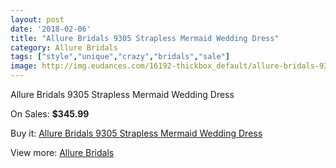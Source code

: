 ```yaml
---
layout: post
date: '2018-02-06'
title: "Allure Bridals 9305 Strapless Mermaid Wedding Dress"
category: Allure Bridals
tags: ["style","unique","crazy","bridals","sale"]
image: http://img.eudances.com/16192-thickbox_default/allure-bridals-9305-strapless-mermaid-wedding-dress.jpg
---
```

Allure Bridals 9305 Strapless Mermaid Wedding Dress

On Sales: **$345.99**
<a href="https://www.eudances.com/en/allure-bridals/4759-allure-bridals-9305-strapless-mermaid-wedding-dress.html"><amp-img layout="responsive" width="600" height="600" src="//img.eudances.com/16192-thickbox_default/allure-bridals-9305-strapless-mermaid-wedding-dress.jpg" alt="Allure Bridals 9305 Strapless Mermaid Wedding Dress 0" /></a>
<a href="https://www.eudances.com/en/allure-bridals/4759-allure-bridals-9305-strapless-mermaid-wedding-dress.html"><amp-img layout="responsive" width="600" height="600" src="//img.eudances.com/16194-thickbox_default/allure-bridals-9305-strapless-mermaid-wedding-dress.jpg" alt="Allure Bridals 9305 Strapless Mermaid Wedding Dress 1" /></a>
<a href="https://www.eudances.com/en/allure-bridals/4759-allure-bridals-9305-strapless-mermaid-wedding-dress.html"><amp-img layout="responsive" width="600" height="600" src="//img.eudances.com/16193-thickbox_default/allure-bridals-9305-strapless-mermaid-wedding-dress.jpg" alt="Allure Bridals 9305 Strapless Mermaid Wedding Dress 2" /></a>

Buy it: [Allure Bridals 9305 Strapless Mermaid Wedding Dress](https://www.eudances.com/en/allure-bridals/4759-allure-bridals-9305-strapless-mermaid-wedding-dress.html "Allure Bridals 9305 Strapless Mermaid Wedding Dress")

View more: [Allure Bridals](https://www.eudances.com/en/2-allure-bridals "Allure Bridals")